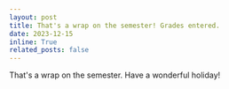 ```yaml
---
layout: post
title: That's a wrap on the semester! Grades entered.
date: 2023-12-15
inline: True
related_posts: false
---
```


That's a wrap on the semester. Have a wonderful holiday!
